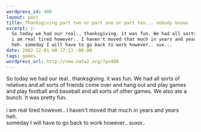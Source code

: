 ```yaml
--- 
wordpress_id: 408
layout: post
title: Thanksgiving part two or part one or part ten... nobody knows
excerpt: |-
  So today we had our real.. thanksgiving. it was fun. We had all sorts of relatives and all sorts of friends come over and hang out and play games and play football and baseball and all sorts of other games. We also ate a bunch. It was pretty fun. 
  i am real tired however.. I haven't moved that much in years and years
  heh. someday I will have to go back to work however.. sux...
date: 2002-12-01 00:17:13 -06:00
tags: games
wordpress_url: http://new.nata2.org/?p=408
---
```

So today we had our real.. thanksgiving. it was fun. We had all sorts of relatives and all sorts of friends come over and hang out and play games and play football and baseball and all sorts of other games. We also ate a bunch. It was pretty fun. <br/>
<br/>i am real tired however.. I haven't moved that much in years and years
<br/>heh. <br/>someday I will have to go back to work however.. suxor.. 
